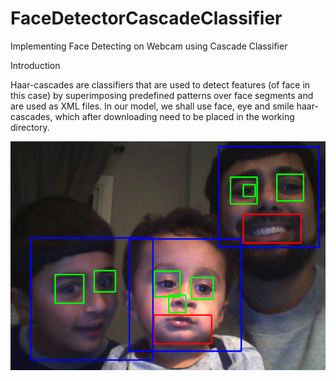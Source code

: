 # FaceDetectorCascadeClassifier
Implementing Face Detecting on Webcam using Cascade Classifier 

Introduction

Haar-cascades are classifiers that are used to detect features (of face in this case) by superimposing predefined patterns over face segments and are used as XML files. In our model, we shall use face, eye and smile haar-cascades, which after downloading need to be placed in the working directory.

![Testing the code](https://github.com/ehsan4u/FaceDetectorCascadeClassifier/blob/master/images/3.png)
